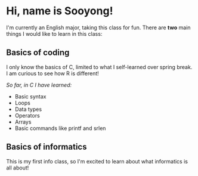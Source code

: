 # Hi, name is Sooyong!
I'm currently an English major, taking this class for fun. There are **two** main things I would like to learn in this class:

## Basics of coding
I only know the basics of C, limited to what I self-learned over spring break. I am curious to see how R is different!

_So far, in C I have learned:_
- Basic syntax
- Loops
- Data types
- Operators
- Arrays
- Basic commands like printf and srlen

## Basics of informatics
This is my first info class, so I'm excited to learn about what informatics is all about!
